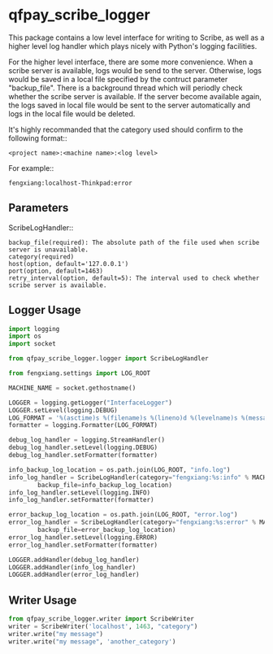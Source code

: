qfpay_scribe_logger
===================

This package contains a low level interface for writing to Scribe,
as well as a higher level log handler which plays nicely with Python's
logging facilities.

For the higher level interface, there are some more convenience.
When a scribe server is available, logs would be send to the server.
Otherwise, logs would be saved in a local file specified by the contruct
parameter "backup_file". There is a background thread which will periodly
check whether the scribe server is available. If the server become available
again, the logs saved in local file would be sent to the server automatically
and logs in the local file would be deleted.

It's highly recommanded that the category used should confirm to the following format::

    <project name>:<machine name>:<log level>

For example::

    fengxiang:localhost-Thinkpad:error

Parameters
----------

ScribeLogHandler::

    backup_file(required): The absolute path of the file used when scribe server is unavailable.
    category(required)
    host(option, default='127.0.0.1')
    port(option, default=1463)
    retry_interval(option, default=5): The interval used to check whether scribe server is available.

Logger Usage
------------

```python
import logging
import os
import socket

from qfpay_scribe_logger.logger import ScribeLogHandler

from fengxiang.settings import LOG_ROOT

MACHINE_NAME = socket.gethostname()

LOGGER = logging.getLogger("InterfaceLogger")
LOGGER.setLevel(logging.DEBUG)
LOG_FORMAT = '%(asctime)s %(filename)s %(lineno)d %(levelname)s %(message)s'
formatter = logging.Formatter(LOG_FORMAT)

debug_log_handler = logging.StreamHandler()
debug_log_handler.setLevel(logging.DEBUG)
debug_log_handler.setFormatter(formatter)

info_backup_log_location = os.path.join(LOG_ROOT, "info.log")
info_log_handler = ScribeLogHandler(category="fengxiang:%s:info" % MACHINE_NAME,
        backup_file=info_backup_log_location)
info_log_handler.setLevel(logging.INFO)
info_log_handler.setFormatter(formatter)

error_backup_log_location = os.path.join(LOG_ROOT, "error.log")
error_log_handler = ScribeLogHandler(category="fengxiang:%s:error" % MACHINE_NAME,
        backup_file=error_backup_log_location)
error_log_handler.setLevel(logging.ERROR)
error_log_handler.setFormatter(formatter)

LOGGER.addHandler(debug_log_handler)
LOGGER.addHandler(info_log_handler)
LOGGER.addHandler(error_log_handler)
```

Writer Usage
------------

```python
from qfpay_scribe_logger.writer import ScribeWriter
writer = ScribeWriter('localhost', 1463, "category")
writer.write("my message")
writer.write("my message", 'another_category')
```
